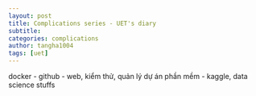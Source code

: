 ```yaml
---
layout: post
title: Complications series - UET's diary
subtitle: 
categories: complications
author: tangha1004
tags: [uet]
---
```


docker - github - web, kiểm thử, quản lý dự án phần mềm - kaggle, data science stuffs

